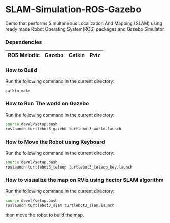 # SLAM-Simulation-ROS-Gazebo
Demo that performs Simultaneous Localization And Mapping (SLAM) using ready made Robot Operating System(ROS) packages and Gazebo Simulator.

### Dependencies
| ROS Melodic | Gazebo | Catkin | Rviz |
| ------ | ------ | ------ | ------ |

### How to Build
Run the following command in the current directory:
```sh
catkin_make
```

### How to Run The world on Gazebo
Run the following command in the current directory:
```sh
source devel/setup.bash
roslaunch turtlebot3_gazebo turtlebot3_world.launch
```

### How to Move the Robot using Keyboard
Run the following command in the current directory:
```sh
source devel/setup.bash
roslaunch turtlebot3_teleop turtlebot3_teleop_key.launch
```

### How to visualize the map on RViz using hector SLAM algorithm
Run the following command in the current directory:
```sh
source devel/setup.bash
roslaunch turtlebot3_slam turtlebot3_slam.launch
```
then move the robot to build the map.
